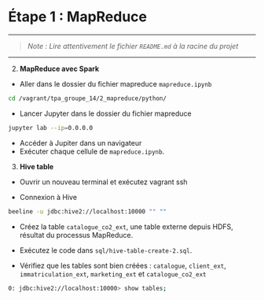 # Étape 1 : MapReduce

---

> _Note : Lire attentivement le fichier `README.md` à la racine du projet_

---

2. **MapReduce avec Spark**

- Aller dans le dossier du fichier mapreduce `mapreduce.ipynb`

```bash
cd /vagrant/tpa_groupe_14/2_mapreduce/python/
```

- Lancer Jupyter dans le dossier du fichier mapreduce
```bash
jupyter lab --ip=0.0.0.0
```

- Accéder à Jupiter dans un navigateur
- Exécuter chaque cellule de `mapreduce.ipynb`.

3. **Hive table**

- Ouvrir un nouveau terminal et exécutez vagrant ssh

- Connexion à Hive
```bash
beeline -u jdbc:hive2://localhost:10000 "" ""
```

- Créez la table `catalogue_co2_ext`, une table externe depuis HDFS, résultat du processus MapReduce.

- Exécutez le code dans `sql/hive-table-create-2.sql`.

- Vérifiez que les tables sont bien créées : `catalogue`, `client_ext`, `immatriculation_ext`, `marketing_ext` et `catalogue_co2_ext`
```bash
0: jdbc:hive2://localhost:10000> show tables;
```
